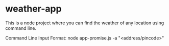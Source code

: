 # weather-app
This is a node project where you can find the weather of any location using command line.



Command Line Input Format:
  node app-promise.js -a "<address/pincode>"
